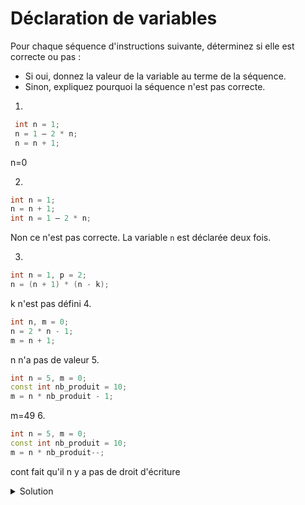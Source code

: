 # Déclaration de variables

Pour chaque séquence d'instructions suivante, déterminez si elle est correcte ou pas :

- Si oui, donnez la valeur de la variable au terme de la séquence.
- Sinon, expliquez pourquoi la séquence n'est pas correcte.

1.
~~~cpp
 int n = 1;
 n = 1 – 2 * n;
 n = n + 1;
~~~
n=0

2.
 ~~~cpp
 int n = 1;
 n = n + 1;
 int n = 1 – 2 * n;
 ~~~

Non ce n'est pas correcte. La variable `n` est déclarée deux fois.

3.
 ~~~cpp
 int n = 1, p = 2;
 n = (n + 1) * (n - k);
 ~~~
k n'est pas défini
4.
 ~~~cpp
 int n, m = 0;
 n = 2 * n - 1;
 m = n + 1;
 ~~~
n n'a pas de valeur
5.
~~~cpp
int n = 5, m = 0;
const int nb_produit = 10;
m = n * nb_produit - 1;    
~~~
m=49
6.
~~~cpp
int n = 5, m = 0;
const int nb_produit = 10;
m = n * nb_produit--;    
~~~
cont fait qu'il n y a pas de droit d'écriture

<details>
<summary>Solution</summary>

1. `n = 0`
2. Non ce n'est pas correcte. La variable `n` est déclarée deux fois.
3. Non ce n'est pas correcte. La variable `k` n'est psa déclarée.
4. Non ce n'est pas correcte. La variable `n` n'est pas initialisé (donc indéfini)
5. `m = 49`
6. Non ce n'est pas correcte. La variable `nb_produit` est défini comme const et ne peux pas être modifiée
   `nb_produit--`.

</details>